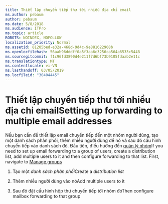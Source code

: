 ```yaml
---
title: Thiết lập chuyển tiếp thư tới nhiều địa chỉ email
ms.author: pebaum
author: pebaum
ms.date: 5/8/2018
ms.audience: ITPro
ms.topic: article
ROBOTS: NOINDEX, NOFOLLOW
localization_priority: Normal
ms.assetid: 81205bed-e32a-468d-9d4c-9e881622908b
ms.openlocfilehash: 56aab96dddff0a5f3aa6c3256ca564a6533c5448
ms.sourcegitcommit: f1c96fd3890d4e211f7d6bf73b9105fdaab2e11c
ms.translationtype: MT
ms.contentlocale: vi-VN
ms.lasthandoff: 03/05/2019
ms.locfileid: "30404445"
---
```

# <a name="setting-up-forwarding-to-multiple-email-addresses"></a><span data-ttu-id="0b6ab-102">Thiết lập chuyển tiếp thư tới nhiều địa chỉ email</span><span class="sxs-lookup"><span data-stu-id="0b6ab-102">Setting up forwarding to multiple email addresses</span></span>

<span data-ttu-id="0b6ab-p101">Nếu bạn cần để thiết lập email chuyển tiếp đến một nhóm người dùng, tạo một danh sách phân phối, thêm nhiều người dùng để nó và sau đó cấu hình chuyển tiếp vào danh sách đó. Đầu tiên, điều hướng đến [quản lý nhóm](https://portal.office.com/adminportal/home#/groups)</span><span class="sxs-lookup"><span data-stu-id="0b6ab-p101">If you need to set up email forwarding to a group of users, create a distribution list, add multiple users to it and then configure forwarding to that list. First, navigate to [Manage groups](https://portal.office.com/adminportal/home#/groups)</span></span>
  
1. <span data-ttu-id="0b6ab-105">Tạo một *danh sách phân phối*</span><span class="sxs-lookup"><span data-stu-id="0b6ab-105">Create a  *distribution list*</span></span> 
    
2. <span data-ttu-id="0b6ab-106">Thêm nhiều người dùng vào nó</span><span class="sxs-lookup"><span data-stu-id="0b6ab-106">Add multiple users to it</span></span>
    
3. <span data-ttu-id="0b6ab-107">Sau đó đặt cấu hình hộp thư chuyển tiếp tới nhóm đó</span><span class="sxs-lookup"><span data-stu-id="0b6ab-107">Then configure mailbox forwarding to that group</span></span>
    

